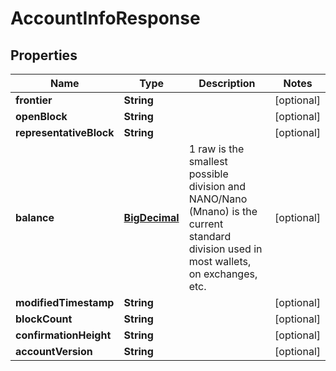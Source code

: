 

# AccountInfoResponse

## Properties

Name | Type | Description | Notes
------------ | ------------- | ------------- | -------------
**frontier** | **String** |  |  [optional]
**openBlock** | **String** |  |  [optional]
**representativeBlock** | **String** |  |  [optional]
**balance** | [**BigDecimal**](BigDecimal.md) | 1 raw is the smallest possible division and NANO/Nano (Mnano) is the current standard division used in most wallets, on exchanges, etc. |  [optional]
**modifiedTimestamp** | **String** |  |  [optional]
**blockCount** | **String** |  |  [optional]
**confirmationHeight** | **String** |  |  [optional]
**accountVersion** | **String** |  |  [optional]




